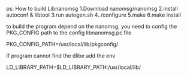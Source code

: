 ps: How to build Libnanomsg
1.Download nanomsg/nanomsg
2.install autoconf & libtool
3.run autogen.sh
4../configure
5.make
6.make install


to build the program depend on the nanomsg, you need to config the 
PKG_CONFIG path to the config libnanomsg.pc file

PKG_CONFIG_PATH=/usr/local/lib/pkgconfig/

If program cannot find the dlibe add the env

LD_LIBRARY_PATH=$LD_LIBRARY_PATH:/usr/local/lib/